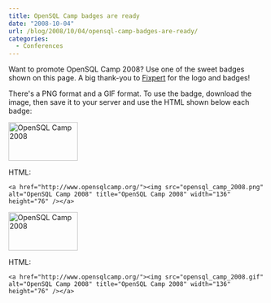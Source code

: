```yaml
---
title: OpenSQL Camp badges are ready
date: "2008-10-04"
url: /blog/2008/10/04/opensql-camp-badges-are-ready/
categories:
  - Conferences
---
```

Want to promote OpenSQL Camp 2008? Use one of the sweet badges shown on this page. A big thank-you to [Fixpert](http://www.fixpert.com/) for the logo and badges!

There's a PNG format and a GIF format. To use the badge, download the image, then save it to your server and use the HTML shown below each badge:

[<img src="/media/2008/10/opensql_camp_2008.png" alt="OpenSQL Camp 2008" title="OpenSQL Camp 2008" width="136" height="76" class="size-full wp-image-589" />](http://www.opensqlcamp.org/)

HTML:

`<a href="http://www.opensqlcamp.org/"><img src="opensql_camp_2008.png" alt="OpenSQL Camp 2008" title="OpenSQL Camp 2008" width="136" height="76" /></a>`

[<img src="/media/2008/10/opensql_camp_2008.gif" alt="OpenSQL Camp 2008" title="OpenSQL Camp 2008" width="136" height="76" class="size-full wp-image-588" />](http://www.opensqlcamp.org/)

HTML:

`<a href="http://www.opensqlcamp.org/"><img src="opensql_camp_2008.gif" alt="OpenSQL Camp 2008" title="OpenSQL Camp 2008" width="136" height="76" /></a>`


